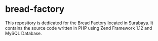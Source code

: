 # bread-factory
This repository is dedicated for the Bread Factory located in Surabaya.
It contains the source code written in PHP using Zend Framework 1.12 and MySQL Database.
